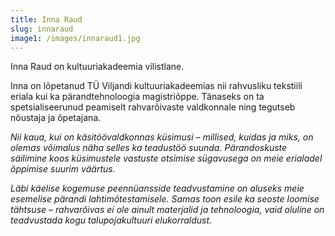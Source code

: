 ```yaml
---
title: Inna Raud
slug: innaraud
image1: /images/innaraud1.jpg
---
```

Inna Raud on kultuuriakadeemia vilistlane. 

Inna on lõpetanud TÜ Viljandi kultuuriakadeemias nii rahvusliku tekstiili eriala kui ka pärandtehnoloogia magistriõppe. Tänaseks on ta spetsialiseerunud peamiselt rahvarõivaste valdkonnale ning tegutseb nõustaja ja õpetajana.

_Nii kaua, kui on käsitöövaldkonnas küsimusi – millised, kuidas ja miks, on olemas võimalus näha selles ka teadustöö suunda. Pärandoskuste säilimine koos küsimustele vastuste otsimise sügavusega on meie erialadel õppimise suurim väärtus._

_Läbi käelise kogemuse peennüansside teadvustamine on aluseks meie esemelise pärandi
lahtimõtestamisele. Samas toon esile ka seoste loomise tähtsuse – rahvarõivas ei ole ainult materjalid ja tehnoloogia, vaid oluline on teadvustada kogu talupojakultuuri elukorraldust._

